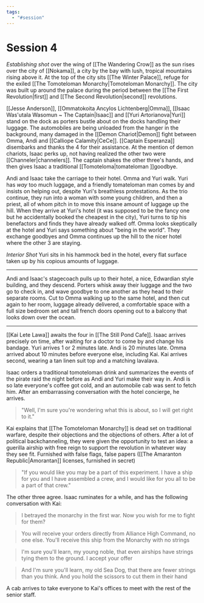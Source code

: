 ```yaml
---
tags:
  - "#session"
---
```


# Session 4

_Establishing shot_ over the wing of [[The Wandering Crow]] as the sun rises over the city of [[Nokama]], a city by the bay with lush, tropical mountains rising above it. At the top of the city sits [[The Winter Palace]], refuge for the exiled [[The Tomoteloman Monarchy|Tomoteloman Monarchy]]. The city was built up around the palace during the period between the [[The First Revolution|first]] and [[The Second Revolution|second]] revolutions.

[[Jesse Anderson]], [[Ommatokoita Ancylos Lichtenberg|Omma]], [[Isaac Was'utala Wasomun ~ The Captain|Isaac]] and [[Yuri Artorianova|Yuri]] stand on the dock as porters bustle about on the docks handling their luggage. The automobiles are being unloaded from the hanger in the background, many damaged in the [[Demon Chariot|Demon]] fight between Omma, Andi and [[Calliope Calamity|CeCe]]. [[Captain Esperanza]] disembarks and thanks the 4 for their assistance. At the mention of demon chariots, Isaac perks up, not having realized the other two were [[Channeler|channelers]]. The captain shakes the other three's hands, and then gives Isaac a traditional [[Tomoteloma|tomateloman ]]goodbye.

Andi and Isaac take the carriage to their hotel. Omma and Yuri walk. Yuri has _way_ too much luggage, and a friendly tomateloman man comes by and insists on helping out, despite Yuri's breathless protestations. As the trio continue, they run into a woman with some young children, and then a priest, all of whom pitch in to move this insane amount of luggage up the hill. When they arrive at Yuri's hotel (it was supposed to be the fancy one but he accidentally booked the cheapest in the city), Yuri turns to tip his benefactors and finds they have already walked off. Omma looks skeptically at the hotel and Yuri says something about "being in the world". They exchange goodbyes and Omma continues up the hill to the nicer hotel where the other 3 are staying.

_Interior Shot_ Yuri sits in his hammock bed in the hotel, every flat surface taken up by his copious amounts of luggage.

---

Andi and Isaac's stagecoach pulls up to their hotel, a nice, Edwardian style building, and they descend. Porters whisk away their luggage and the two go to check in, and wave goodbye to one another as they head to their separate rooms. Cut to Omma walking up to the same hotel, and then cut again to her room, luggage already delivered, a comfortable space with a full size bedroom set and tall french doors opening out to a balcony that looks down over the ocean.

---
[[Kai Lete Lawa]] awaits the four in [[The Still Pond Cafe]]. Isaac arrives precisely on time, after waiting for a doctor to come by and change his bandage. Yuri arrives 1 or 2 minutes late. Andi is 20 minutes late. Omma arrived about 10 minutes before everyone else, including Kai. Kai arrives second, wearing a tan linen suit top and a matching lavalava. 

Isaac orders a traditional tomoteloman drink and summarizes  the events of the pirate raid the night before as Andi and Yuri make their way in. Andi is so late everyone's coffee got cold, and an automobile cab was sent to fetch him. After an embarrassing conversation with the hotel concierge, he arrives.

> "Well, I'm sure you're wondering what this is about, so I will get right to it."

Kai explains that [[The Tomoteloman Monarchy]] is dead set on traditional warfare, despite their objections and the objections of others. After a lot of political backchanneling, they were given the opportunity to test an idea: a guerilla airship with free reign to support the revolution in whatever way they see fit. Furnished with false flags, false papers ([[The Amaranton Republic|Amorantan]] licenses, furnished in secret)

> "If you would like you may be a part of this experiment. I have a ship for you and I have assembled a crew, and I would like for you all to be a part of that crew."

The other three agree. Isaac ruminates for a while, and has the following conversation with Kai:
> I betrayed the monarchy in the first war. Now you wish for me to fight for them?

> You will receive your  orders directly from Alliance High Command, no one else. You'll receive this ship from the Monarchy with no strings 

> I'm sure you'll learn, my young noble, that even airships have strings tying them to the ground. I accept your offer

> And I'm sure you'll learn, my old Sea Dog, that there are fewer strings than you think. And you hold the scissors to cut them in their hand

A cab arrives to take everyone to Kai's offices to meet with the rest of the senior staff.